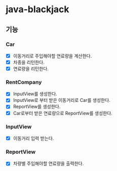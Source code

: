# java-blackjack

## 기능

### Car
- [X] 이동거리로 주입해야할 연료량을 계산한다.
- [X] 차종을 리턴한다.
- [X] 연료량을 리턴한다.

### RentCompany
- [X] InputView를 생성한다.
- [X] InputView로 부터 받은 이동거리로 Car를 생성한다.
- [X] ReportView를 생성한다.
- [X] Car로부터 받은 연료량으로 ReportView를 생성한다.

### InputView
- [X] 이동거리 입력 받는다.

### ReportView
- [X] 차량별 주입해야할 연료량을 출력한다.
